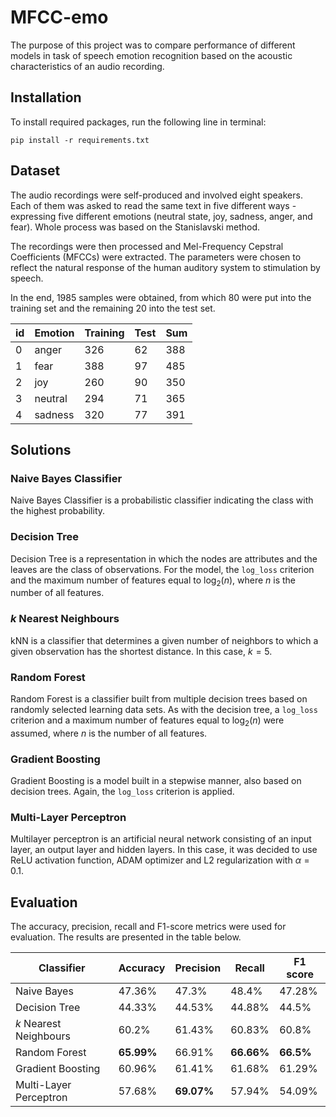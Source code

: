 # MFCC-emo

The purpose of this project was to compare performance of different models in task of speech emotion recognition based on the acoustic characteristics of an audio recording.


## Installation

To install required packages, run the following line in terminal:

```shell
pip install -r requirements.txt
```


## Dataset

The audio recordings were self-produced and involved eight speakers. Each of them was asked to read the same text in five different ways - expressing five different emotions (neutral state, joy, sadness, anger, and fear). Whole process was based on the Stanislavski method.

The recordings were then processed and Mel-Frequency Cepstral Coefficients (MFCCs) were extracted. The parameters were chosen to reflect the natural response of the human auditory system to stimulation by speech.

In the end, 1985 samples were obtained, from which $80%$ were put into the training set and the remaining $20%$ into the test set.

| id | Emotion | Training | Test | Sum |
| -- | ------- | -------- | ---- | --- |
| 0  | anger   | 326      | 62   | 388 |
| 1  | fear    | 388      | 97   | 485 |
| 2  | joy     | 260      | 90   | 350 |
| 3  | neutral | 294      | 71   | 365 |
| 4  | sadness | 320      | 77   | 391 |


## Solutions

### Naive Bayes Classifier
Naive Bayes Classifier is a probabilistic classifier indicating the class with the highest probability.

### Decision Tree
Decision Tree is a representation in which the nodes are attributes and the leaves are the class of observations. For the model, the `log_loss` criterion and the maximum number of features equal to $\log_2(n)$, where $n$ is the number of all features.

### $k$ Nearest Neighbours
kNN is a classifier that determines a given number of neighbors to which a given observation has the shortest distance. In this case, $k=5$.

### Random Forest
Random Forest is a classifier built from multiple decision trees based on randomly selected learning data sets. As with the decision tree, a `log_loss` criterion and a maximum number of features equal to $\log_2(n)$ were assumed, where $n$ is the number of all features.

### Gradient Boosting
Gradient Boosting is a model built in a stepwise manner, also based on decision trees. Again, the `log_loss` criterion is applied.

### Multi-Layer Perceptron
Multilayer perceptron is an artificial neural network consisting of an input layer, an output layer and hidden layers. In this case, it was decided to use ReLU activation function, ADAM optimizer and L2 regularization with $\alpha=0.1$.


## Evaluation

The accuracy, precision, recall and F1-score metrics were used for evaluation. The results are presented in the table below.

| Classifier             | Accuracy | Precision | Recall | F1 score |
| ---------------------- | -------- | --------- | ------ | -------- |
| Naive Bayes            | $47.36\%$ | $47.3\%$ | $48.4\%$ | $47.28\%$ |
| Decision Tree          | $44.33\%$ | $44.53\%$ | $44.88\%$ | $44.5\%$ |
| $k$ Nearest Neighbours | $60.2\%$ | $61.43\%$ | $60.83\%$ | $60.8\%$ |
| Random Forest          | $\mathbf{65.99\%}$ | $66.91\%$ | $\mathbf{66.66\%}$ | $\mathbf{66.5\%}$ |
| Gradient Boosting      | $60.96\%$ | $61.41\%$ | $61.68\%$ | $61.29\%$ |
| Multi-Layer Perceptron | $57.68\%$ | $\mathbf{69.07\%}$ | $57.94\%$ | $54.09\%$ |